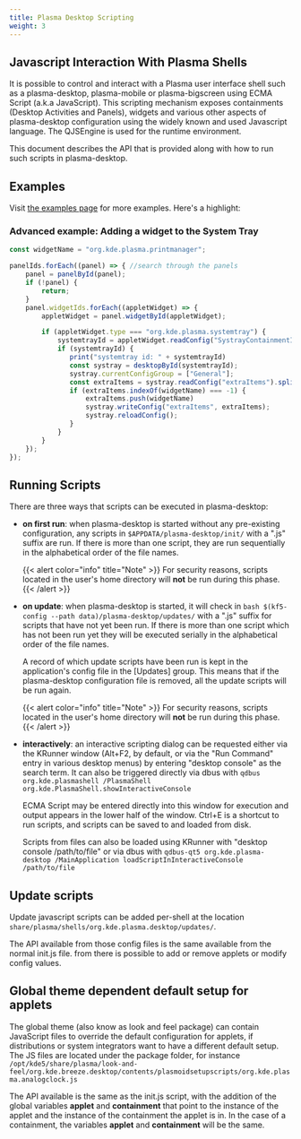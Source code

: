 ```yaml
---
title: Plasma Desktop Scripting
weight: 3
---
```


## Javascript Interaction With Plasma Shells

It is possible to control and interact with a Plasma user interface shell such
as a plasma-desktop, plasma-mobile or plasma-bigscreen using ECMA Script (a.k.a
JavaScript). This scripting mechanism exposes containments (Desktop Activities and
Panels), widgets and various other aspects of plasma-desktop configuration using
the widely known and used Javascript language. The QJSEngine is used for the
runtime environment.

This document describes the API that is provided along with how to run such scripts
in plasma-desktop.

## Examples

Visit [the examples page](examples) for more examples. Here's a highlight:

### Advanced example: Adding a widget to the System Tray

```js
const widgetName = "org.kde.plasma.printmanager";

panelIds.forEach((panel) => { //search through the panels
    panel = panelById(panel);
    if (!panel) {
        return;
    }
    panel.widgetIds.forEach((appletWidget) => {
        appletWidget = panel.widgetById(appletWidget);

        if (appletWidget.type === "org.kde.plasma.systemtray") {
            systemtrayId = appletWidget.readConfig("SystrayContainmentId");
            if (systemtrayId) {
               print("systemtray id: " + systemtrayId)
               const systray = desktopById(systemtrayId);
               systray.currentConfigGroup = ["General"];
               const extraItems = systray.readConfig("extraItems").split(",");
               if (extraItems.indexOf(widgetName) === -1) {
                   extraItems.push(widgetName)
                   systray.writeConfig("extraItems", extraItems);
                   systray.reloadConfig();
               }
            }
        }
    });
});
```

## Running Scripts

There are three ways that scripts can be executed in plasma-desktop:

- **on first run**: when plasma-desktop is started without any
  pre-existing configuration, any scripts in
  `$APPDATA/plasma-desktop/init/` with a ".js" suffix are run. If there
  is more than one script, they are run sequentially in the
  alphabetical order of the file names.

  {{< alert color="info" title="Note" >}}
  For security reasons, scripts located in the user's home directory will **not** be run during this phase.
  {{< /alert >}}

- **on update**: when plasma-desktop is started, it will check in `` bash $(kf5-config --path data)/plasma-desktop/updates/ ``
  with a ".js" suffix for scripts that have not yet been run. If there is
  more than one script which has not been run yet they will be executed
  serially in the alphabetical order of the file names.

  A record of which update scripts have been run is kept in the
  application's config file in the [Updates] group. This means that if the
  plasma-desktop configuration file is removed, all the update scripts
  will be run again.

  {{< alert color="info" title="Note" >}}
  For security reasons, scripts located in the user's home directory will **not** be run during this phase.
  {{< /alert >}}

- **interactively**: an interactive scripting dialog can be requested
  either via the KRunner window (Alt+F2, by default, or via the "Run
  Command" entry in various desktop menus) by entering "desktop
  console" as the search term. It can also be triggered directly via
  dbus with `qdbus org.kde.plasmashell /PlasmaShell org.kde.PlasmaShell.showInteractiveConsole`

  ECMA Script may be entered directly into this window for execution
  and output appears in the lower half of the window. Ctrl+E is a
  shortcut to run scripts, and scripts can be saved to and loaded from
  disk.

  Scripts from files can also be loaded using KRunner with "desktop
  console /path/to/file" or via dbus with `qdbus-qt5 org.kde.plasma-desktop /MainApplication loadScriptInInteractiveConsole /path/to/file`

## Update scripts

Update javascript scripts can be added per-shell at the location
`share/plasma/shells/org.kde.plasma.desktop/updates/`.

The API available from those config files is the same available from the
normal init.js file. from there is possible to add or remove applets or
modify config values.

## Global theme dependent default setup for applets

The global theme (also know as look and feel package) can contain JavaScript
files to override the default configuration for applets, if distributions or system
integrators want to have a different default setup. The JS files are
located under the  package folder, for instance
`/opt/kde5/share/plasma/look-and-feel/org.kde.breeze.desktop/contents/plasmoidsetupscripts/org.kde.plasma.analogclock.js`

The API available is the same as the init.js script, with the addition
of the global variables **applet** and **containment** that point to the
instance of the applet and the instance of the containment the applet is
in. In the case of a containment, the variables **applet** and
**containment** will be the same.
